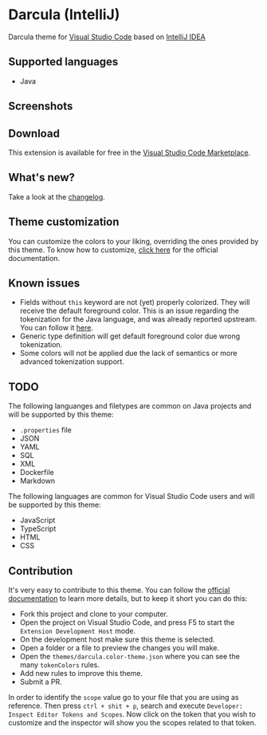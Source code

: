 # Darcula (IntelliJ)
Darcula theme for [Visual Studio Code](https://code.visualstudio.com) based on [IntelliJ IDEA](https://www.jetbrains.com/idea)

## Supported languages
* Java

## Screenshots

## Download
This extension is available for free in the [Visual Studio Code Marketplace](https://marketplace.visualstudio.com/items?itemName=rafaelrenanpacheco.darcula-theme).

## What's new?
Take a look at the [changelog](CHANGELOG.md).

## Theme customization
You can customize the colors to your liking, overriding the ones provided by this theme. To know how to customize, [click here](https://code.visualstudio.com/api/references/theme-color) for the official documentation.

## Known issues
* Fields without `this` keyword are not (yet) properly colorized. They will receive the default foreground color. This is an issue regarding the tokenization for the Java language, and was already reported upstream. You can follow it [here](https://github.com/atom/language-java/issues/224).
* Generic type definition will get default foreground color due wrong tokenization.
* Some colors will not be applied due the lack of semantics or more advanced tokenization support.

## TODO
The following languanges and filetypes are common on Java projects and will be supported by this theme:
* `.properties` file
* JSON
* YAML
* SQL
* XML
* Dockerfile
* Markdown

The following languages are common for Visual Studio Code users and will be supported by this theme:
* JavaScript
* TypeScript
* HTML
* CSS

## Contribution
It's very easy to contribute to this theme. You can follow the [official documentation](https://code.visualstudio.com/api/extension-guides/color-theme#test-a-new-color-theme) to learn more details, but to keep it short you can do this:
* Fork this project and clone to your computer.
* Open the project on Visual Studio Code, and press F5 to start the `Extension Development Host` mode.
* On the development host make sure this theme is selected.
* Open a folder or a file to preview the changes you will make.
* Open the `themes/darcula.color-theme.json` where you can see the many `tokenColors` rules.
* Add new rules to improve this theme.
* Submit a PR.

In order to identify the `scope` value go to your file that you are using as reference. Then press `ctrl + shit + p`, search and execute `Developer: Inspect Editor Tokens and Scopes`. Now click on the token that you wish to customize and the inspector will show you the scopes related to that token.
